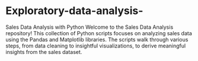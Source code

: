# Exploratory-data-analysis-
Sales Data Analysis with Python Welcome to the Sales Data Analysis repository! This collection of Python scripts focuses on analyzing sales data using the Pandas and Matplotlib libraries. The scripts walk through various steps, from data cleaning to insightful visualizations, to derive meaningful insights from the sales dataset.
